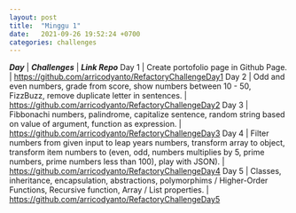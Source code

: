 ```yaml
---
layout: post
title:  "Minggu 1"
date:   2021-09-26 19:52:24 +0700
categories: challenges
---
```


***Day*** | ***Challenges*** | ***Link Repo***
Day 1 | Create portofolio page in Github Page. | https://github.com/arricodyanto/RefactoryChallengeDay1
Day 2 | Odd and even numbers, grade from score, show numbers between 10 - 50, FizzBuzz, remove duplicate letter in sentences. | https://github.com/arricodyanto/RefactoryChallengeDay2
Day 3 | Fibbonachi numbers, palindrome, capitalize sentence, random string based on value of argument, function as expression. | https://github.com/arricodyanto/RefactoryChallengeDay3
Day 4 | Filter numbers from given input to leap years numbers, transform array to object, transform item numbers to (even, odd, numbers multiplies by 5, prime numbers, prime numbers less than 100), play with JSON). | https://github.com/arricodyanto/RefactoryChallengeDay4
Day 5 | Classes, inheritance, encapsulation, abstractions, polymorphims / Higher-Order Functions, Recursive function, Array / List properties. | https://github.com/arricodyanto/RefactoryChallengeDay5